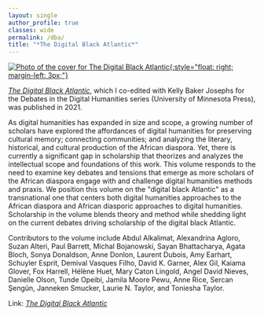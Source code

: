 ```yaml
---
layout: single
author_profile: true
classes: wide
permalink: /dba/
title: "*The Digital Black Atlantic*"
---
```


[![Photo of the cover for The Digital Black Atlantic](../assets/images/dba-cover.png){:style="float: right; margin-left: 3px;"}](https://www.upress.umn.edu/book-division/books/the-digital-black-atlantic)

[_The Digital Black Atlantic_](https://www.upress.umn.edu/book-division/books/the-digital-black-atlantic), which I co-edited with Kelly Baker Josephs for the Debates in the Digital Humanities series (University of Minnesota Press), was published in 2021.

As digital humanities has expanded in size and scope, a growing number of scholars have explored the affordances of digital humanities for preserving cultural memory; connecting communities; and analyzing the literary, historical, and cultural production of the African diaspora. Yet, there is currently a significant gap in scholarship that theorizes and analyzes the intellectual scope and foundations of this work. This volume responds to the need to examine key debates and tensions that emerge as more scholars of the African diaspora engage with and challenge digital humanities methods and praxis. We position this volume on the "digital black Atlantic" as a transnational one that centers both digital humanities approaches to the African diaspora and African diasporic approaches to digital humanities. Scholarship in the volume blends theory and method while shedding light on the current debates driving scholarship of the digital black Atlantic.

Contributors to the volume include Abdul Alkalimat, Alexandrina Agloro, Suzan Alteri, Paul Barrett, Michal Bojanowski, Sayan Bhattacharya, Agata Bloch, Sonya Donaldson, Anne Donlon, Laurent Dubois, Amy Earhart, Schuyler Esprit, Demival Vasques Filho, David K. Garner, Alex Gil, Kaiama Glover, Fox Harrell, Hélène Huet, Mary Caton Lingold, Angel David Nieves, Danielle Olson, Tunde Opeibi, Jamila Moore Pewu, Anne Rice, Sercan Şengün, Janneken Smucker, Laurie N. Taylor, and Toniesha Taylor.

Link: [_The Digital Black Atlantic_](https://www.upress.umn.edu/book-division/books/the-digital-black-atlantic)

